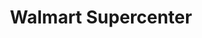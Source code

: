 ---
title: "Walmart Supercenter"
url: /blaine/walmart-supercenter-ulysses-street-northeast/
shop: supermarket
---